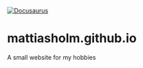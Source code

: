 [![Docusaurus](https://github.com/mattiasholm/mattiasholm.github.io/actions/workflows/docusaurus.yml/badge.svg)](https://github.com/mattiasholm/mattiasholm.github.io/actions/workflows/docusaurus.yml)

# mattiasholm.github.io
A small website for my hobbies